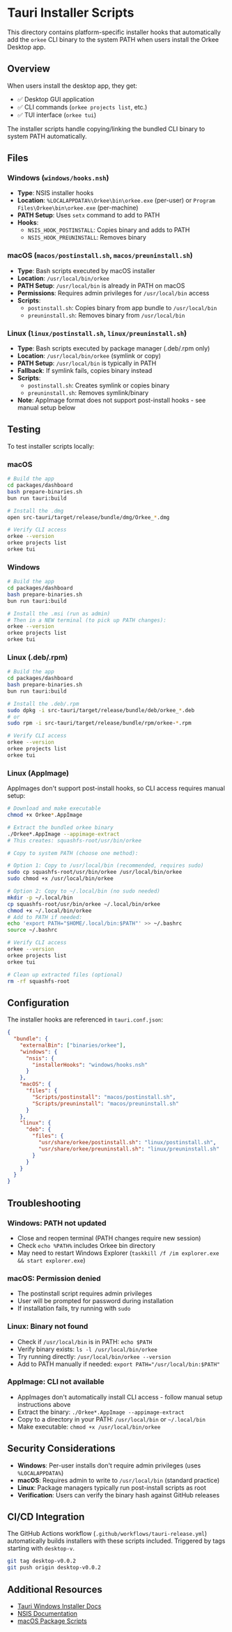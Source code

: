 # Tauri Installer Scripts

This directory contains platform-specific installer hooks that automatically add the `orkee` CLI binary to the system PATH when users install the Orkee Desktop app.

## Overview

When users install the desktop app, they get:
- ✅ Desktop GUI application
- ✅ CLI commands (`orkee projects list`, etc.)
- ✅ TUI interface (`orkee tui`)

The installer scripts handle copying/linking the bundled CLI binary to system PATH automatically.

## Files

### Windows (`windows/hooks.nsh`)
- **Type**: NSIS installer hooks
- **Location**: `%LOCALAPPDATA%\Orkee\bin\orkee.exe` (per-user) or `Program Files\Orkee\bin\orkee.exe` (per-machine)
- **PATH Setup**: Uses `setx` command to add to PATH
- **Hooks**:
  - `NSIS_HOOK_POSTINSTALL`: Copies binary and adds to PATH
  - `NSIS_HOOK_PREUNINSTALL`: Removes binary

### macOS (`macos/postinstall.sh`, `macos/preuninstall.sh`)
- **Type**: Bash scripts executed by macOS installer
- **Location**: `/usr/local/bin/orkee`
- **PATH Setup**: `/usr/local/bin` is already in PATH on macOS
- **Permissions**: Requires admin privileges for `/usr/local/bin` access
- **Scripts**:
  - `postinstall.sh`: Copies binary from app bundle to `/usr/local/bin`
  - `preuninstall.sh`: Removes binary from `/usr/local/bin`

### Linux (`linux/postinstall.sh`, `linux/preuninstall.sh`)
- **Type**: Bash scripts executed by package manager (.deb/.rpm only)
- **Location**: `/usr/local/bin/orkee` (symlink or copy)
- **PATH Setup**: `/usr/local/bin` is typically in PATH
- **Fallback**: If symlink fails, copies binary instead
- **Scripts**:
  - `postinstall.sh`: Creates symlink or copies binary
  - `preuninstall.sh`: Removes symlink/binary
- **Note**: AppImage format does not support post-install hooks - see manual setup below

## Testing

To test installer scripts locally:

### macOS
```bash
# Build the app
cd packages/dashboard
bash prepare-binaries.sh
bun run tauri:build

# Install the .dmg
open src-tauri/target/release/bundle/dmg/Orkee_*.dmg

# Verify CLI access
orkee --version
orkee projects list
orkee tui
```

### Windows
```bash
# Build the app
cd packages/dashboard
bash prepare-binaries.sh
bun run tauri:build

# Install the .msi (run as admin)
# Then in a NEW terminal (to pick up PATH changes):
orkee --version
orkee projects list
orkee tui
```

### Linux (.deb/.rpm)
```bash
# Build the app
cd packages/dashboard
bash prepare-binaries.sh
bun run tauri:build

# Install the .deb/.rpm
sudo dpkg -i src-tauri/target/release/bundle/deb/orkee_*.deb
# or
sudo rpm -i src-tauri/target/release/bundle/rpm/orkee-*.rpm

# Verify CLI access
orkee --version
orkee projects list
orkee tui
```

### Linux (AppImage)
AppImages don't support post-install hooks, so CLI access requires manual setup:

```bash
# Download and make executable
chmod +x Orkee*.AppImage

# Extract the bundled orkee binary
./Orkee*.AppImage --appimage-extract
# This creates: squashfs-root/usr/bin/orkee

# Copy to system PATH (choose one method):

# Option 1: Copy to /usr/local/bin (recommended, requires sudo)
sudo cp squashfs-root/usr/bin/orkee /usr/local/bin/orkee
sudo chmod +x /usr/local/bin/orkee

# Option 2: Copy to ~/.local/bin (no sudo needed)
mkdir -p ~/.local/bin
cp squashfs-root/usr/bin/orkee ~/.local/bin/orkee
chmod +x ~/.local/bin/orkee
# Add to PATH if needed:
echo 'export PATH="$HOME/.local/bin:$PATH"' >> ~/.bashrc
source ~/.bashrc

# Verify CLI access
orkee --version
orkee projects list
orkee tui

# Clean up extracted files (optional)
rm -rf squashfs-root
```

## Configuration

The installer hooks are referenced in `tauri.conf.json`:

```json
{
  "bundle": {
    "externalBin": ["binaries/orkee"],
    "windows": {
      "nsis": {
        "installerHooks": "windows/hooks.nsh"
      }
    },
    "macOS": {
      "files": {
        "Scripts/postinstall": "macos/postinstall.sh",
        "Scripts/preuninstall": "macos/preuninstall.sh"
      }
    },
    "linux": {
      "deb": {
        "files": {
          "usr/share/orkee/postinstall.sh": "linux/postinstall.sh",
          "usr/share/orkee/preuninstall.sh": "linux/preuninstall.sh"
        }
      }
    }
  }
}
```

## Troubleshooting

### Windows: PATH not updated
- Close and reopen terminal (PATH changes require new session)
- Check `echo %PATH%` includes Orkee bin directory
- May need to restart Windows Explorer (`taskkill /f /im explorer.exe && start explorer.exe`)

### macOS: Permission denied
- The postinstall script requires admin privileges
- User will be prompted for password during installation
- If installation fails, try running with `sudo`

### Linux: Binary not found
- Check if `/usr/local/bin` is in PATH: `echo $PATH`
- Verify binary exists: `ls -l /usr/local/bin/orkee`
- Try running directly: `/usr/local/bin/orkee --version`
- Add to PATH manually if needed: `export PATH="/usr/local/bin:$PATH"`

### AppImage: CLI not available
- AppImages don't automatically install CLI access - follow manual setup instructions above
- Extract the binary: `./Orkee*.AppImage --appimage-extract`
- Copy to a directory in your PATH: `/usr/local/bin` or `~/.local/bin`
- Make executable: `chmod +x /usr/local/bin/orkee`

## Security Considerations

- **Windows**: Per-user installs don't require admin privileges (uses `%LOCALAPPDATA%`)
- **macOS**: Requires admin to write to `/usr/local/bin` (standard practice)
- **Linux**: Package managers typically run post-install scripts as root
- **Verification**: Users can verify the binary hash against GitHub releases

## CI/CD Integration

The GitHub Actions workflow (`.github/workflows/tauri-release.yml`) automatically builds installers with these scripts included. Triggered by tags starting with `desktop-v`.

```bash
git tag desktop-v0.0.2
git push origin desktop-v0.0.2
```

## Additional Resources

- [Tauri Windows Installer Docs](https://v2.tauri.app/distribute/windows-installer/)
- [NSIS Documentation](https://nsis.sourceforge.io/Docs/)
- [macOS Package Scripts](https://developer.apple.com/library/archive/documentation/DeveloperTools/Reference/DistributionDefinitionRef/Chapters/Distribution_XML_Ref.html)

